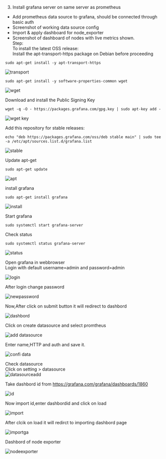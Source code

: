 3. Install grafana server on same server as prometheus 
- Add prometheus data source to grafana, should be connected through basic auth
- Screenshot of working data source config
- Import & apply dashboard for node_exporter
- Screenshot of dashboard of nodes with live metrics shown.<br/>
Step:<br/>
To install the latest OSS release:<br/>
Install the apt-transport-https package on Debian before proceeding<br/>
```
sudo apt-get install -y apt-transport-https
```
![transport](https://user-images.githubusercontent.com/53372486/144652086-45fda948-8684-4d5f-83d6-e236701face4.png)<br/>
```
sudo apt-get install -y software-properties-common wget
```
![wget](https://user-images.githubusercontent.com/53372486/144652090-deaef5c5-96c8-4964-9b92-dc175b38f81f.png)<br/>

Download and install the Public Signing Key<br/>
```
wget -q -O - https://packages.grafana.com/gpg.key | sudo apt-key add -
```
![wget key](https://user-images.githubusercontent.com/53372486/144652088-682c19a7-f2b6-455b-af9c-aef2b3483c4a.png)<br/>

Add this repository for stable releases:<br/>
```
echo "deb https://packages.grafana.com/oss/deb stable main" | sudo tee -a /etc/apt/sources.list.d/grafana.list
```
![stable](https://user-images.githubusercontent.com/53372486/144652083-19439396-66ec-4087-9b65-8bfb168887f4.png)<br/>

Update apt-get<br/>
```
sudo apt-get update
```
![apt](https://user-images.githubusercontent.com/53372486/144652042-06b3b32d-5ab2-4310-a68b-f3028afacfdd.png)<br/>

install grafana<br/>
```
sudo apt-get install grafana
```
![install](https://user-images.githubusercontent.com/53372486/144652072-c1790e04-0fb4-458f-9943-0806e670dae5.png)<br/>

Start grafana<br/>
```
sudo systemctl start grafana-server
```
Check status<br/>
```
sudo systemctl status grafana-server
```
![status](https://user-images.githubusercontent.com/53372486/144652084-ab3bb219-1638-4f0e-b7d1-7fdb0219b3fe.png)<br/>

Open grafana in webbrowser<br/>
Login with default username=admin and password=admin<br/>

![login](https://user-images.githubusercontent.com/53372486/144652075-3d72f4cf-ddf8-4bcf-94bb-b102254d1710.png)<br/>

After login change password<br/>

![newpassword](https://user-images.githubusercontent.com/53372486/144652077-977df278-039d-460a-bf06-8c9672791dda.png)<br/>

Now,After click on submit button it will redirect to dashbord<br/>

![dashbord](https://user-images.githubusercontent.com/53372486/144652049-c30204b9-25ad-49fa-ba4c-3d2f50f6bb92.png)<br/>

Click on create datasource and select promtheus<br/>

![add datasource](https://user-images.githubusercontent.com/53372486/144652038-5e66b8d8-356c-481d-972f-4523be277b4f.png)<br/>

Enter name,HTTP and auth and save it.<br/>

![confi data](https://user-images.githubusercontent.com/53372486/144654581-e69c9bce-1e16-411f-ad2e-8f77b9061f43.png)<br/>

Check datasource <br/>
Click on setting > datasource<br/>
![datasourceadd](https://user-images.githubusercontent.com/53372486/144652054-f921c755-50ee-4b94-bcbb-6eadc9ef7a0b.png)<br/>

Take dashbord id from https://grafana.com/grafana/dashboards/1860<br/>

![id](https://user-images.githubusercontent.com/53372486/144652057-fde35ad9-6150-44b0-a9bd-dd9f8d780acc.png)<br/>

Now import id,enter dashbordid and click on load<br/>

![import](https://user-images.githubusercontent.com/53372486/144652063-901b322b-9613-414a-84db-4710d46ca8c2.png)<br/>

After clcik on load it will redirct to importing dashbord page <br/>

![importga](https://user-images.githubusercontent.com/53372486/144652068-82a2730e-86de-46d7-8430-ab6423d4608b.png)<br/>

Dashbord of node exporter<br/>

![nodeexporter](https://user-images.githubusercontent.com/53372486/144652081-9e1df118-677f-4160-acbc-47500aaa814d.png)





